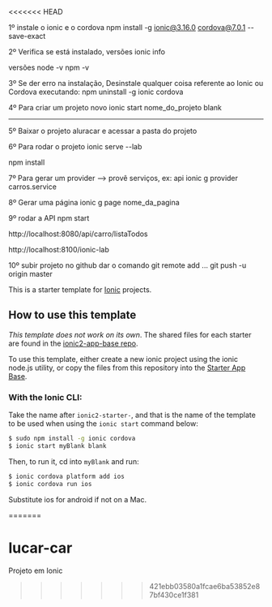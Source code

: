 <<<<<<< HEAD

1º instale o ionic e o cordova
npm install -g ionic@3.16.0 cordova@7.0.1 --save-exact

2º Verifica se está instalado, versões 
ionic info  

versões
node -v 
npm -v

3º Se der erro na instalação, Desinstale qualquer coisa referente ao Ionic ou Cordova executando:
npm uninstall -g ionic cordova 

4º Para criar um projeto novo 
ionic start nome_do_projeto blank 

---------------------
5º Baixar o projeto aluracar e acessar a pasta do projeto

6º Para rodar o projeto
ionic serve --lab 

npm install 

7º Para gerar um provider --> provê serviços, ex: api 
ionic g provider carros.service

8º Gerar uma página
ionic g page nome_da_pagina

9º rodar a API
npm start

http://localhost:8080/api/carro/listaTodos

http://localhost:8100/ionic-lab

10º subir projeto no github 
dar o comando git remote add ...
git push -u origin master

This is a starter template for [Ionic](http://ionicframework.com/docs/) projects.

## How to use this template

*This template does not work on its own*. The shared files for each starter are found in the [ionic2-app-base repo](https://github.com/ionic-team/ionic2-app-base).

To use this template, either create a new ionic project using the ionic node.js utility, or copy the files from this repository into the [Starter App Base](https://github.com/ionic-team/ionic2-app-base).

### With the Ionic CLI:

Take the name after `ionic2-starter-`, and that is the name of the template to be used when using the `ionic start` command below:

```bash
$ sudo npm install -g ionic cordova
$ ionic start myBlank blank
```

Then, to run it, cd into `myBlank` and run:

```bash
$ ionic cordova platform add ios
$ ionic cordova run ios
```

Substitute ios for android if not on a Mac.

=======
# lucar-car
Projeto em Ionic 
>>>>>>> 421ebb03580a1fcae6ba53852e87bf430ce1f381
